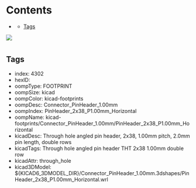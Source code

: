 



Contents
========

* [](#)
	* [Tags](#tags)
  
![][im]
# 

## Tags

- index: 4302
- hexID: 
- oompType: FOOTPRINT
- oompSize: kicad
- oompColor: kicad-footprints
- oompDesc: Connector_PinHeader_1.00mm
- oompIndex: PinHeader_2x38_P1.00mm_Horizontal
- oompName: kicad-footprints/Connector_PinHeader_1.00mm/PinHeader_2x38_P1.00mm_Horizontal
- kicadDesc: Through hole angled pin header, 2x38, 1.00mm pitch, 2.0mm pin length, double rows
- kicadTags: Through hole angled pin header THT 2x38 1.00mm double row
- kicadAttr: through_hole
- kicad3DModel: ${KICAD6_3DMODEL_DIR}/Connector_PinHeader_1.00mm.3dshapes/PinHeader_2x38_P1.00mm_Horizontal.wrl



[im]: image.png
